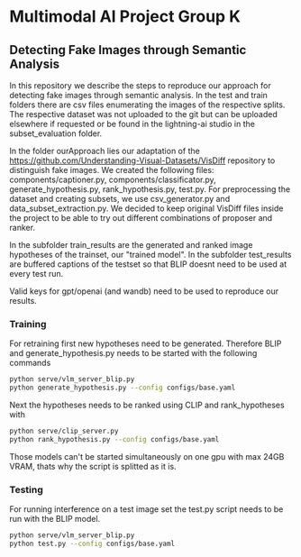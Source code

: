 # Multimodal AI Project Group K
## Detecting Fake Images through Semantic Analysis

In this repository we describe the steps to reproduce our approach for detecting fake images through semantic analysis.
In the test and train folders there are csv files enumerating the images of the respective splits.
The respective dataset was not uploaded to the git but can be uploaded elsewhere if requested or be found in the lightning-ai studio in the subset_evaluation folder.

In the folder ourApproach lies our adaptation of the https://github.com/Understanding-Visual-Datasets/VisDiff repository to distinguish fake images.
We created the following files: components/captioner.py, components/classificator.py, generate_hypothesis.py, rank_hypothesis.py, test.py.
For preprocessing the dataset and creating subsets, we use csv_generator.py and data_subset_extraction.py.
We decided to keep original VisDiff files inside the project to be able to try out different combinations of proposer and ranker.

In the subfolder train_results are the generated and ranked image hypotheses of the trainset, our "trained model".
In the subfolder test_results are buffered captions of the testset so that BLIP doesnt need to be used at every test run.

Valid keys for gpt/openai (and wandb) need to be used to reproduce our results.

### Training
For retraining first new hypotheses need to be generated. Therefore BLIP and generate_hypothesis.py needs to be started with the following commands 
```bash
python serve/vlm_server_blip.py 
python generate_hypothesis.py --config configs/base.yaml
```
Next the hypotheses needs to be ranked using CLIP and rank_hypotheses with
```bash
python serve/clip_server.py 
python rank_hypothesis.py --config configs/base.yaml
```
Those models can't be started simultaneously on one gpu with max 24GB VRAM, thats why the script is splitted as it is.

### Testing
For running interference on a test image set the test.py script needs to be run with the BLIP model.
```bash
python serve/vlm_server_blip.py 
python test.py --config configs/base.yaml
```
